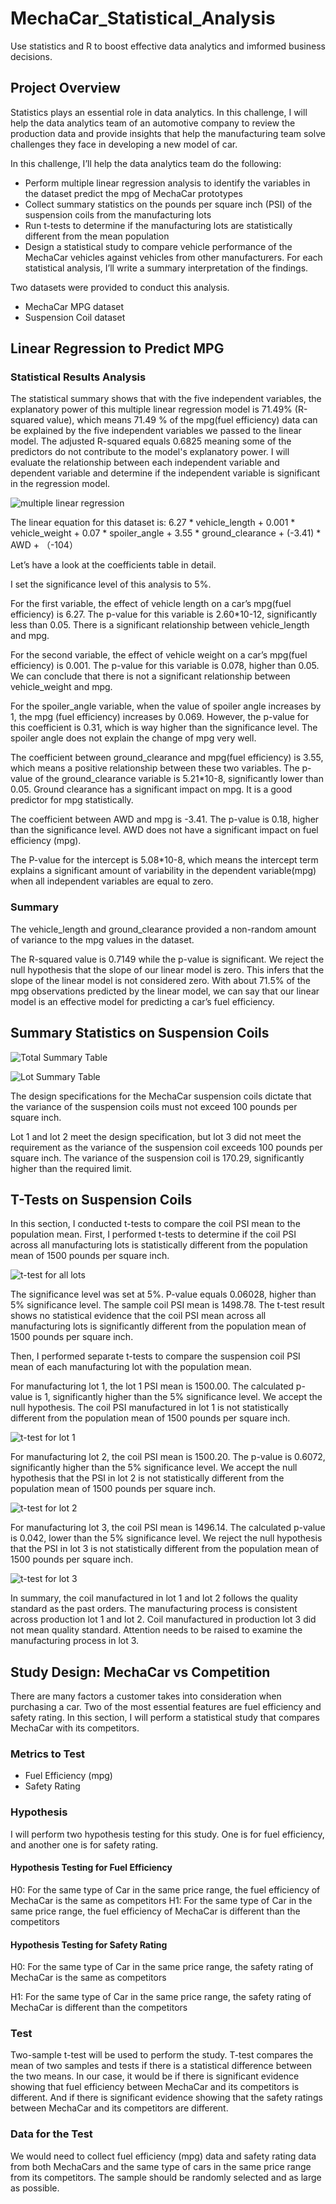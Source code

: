 # MechaCar_Statistical_Analysis
Use statistics and R to boost effective data analytics and imformed business decisions.

## Project Overview
Statistics plays an essential role in data analytics. In this challenge, I will help the data analytics team of an automotive company to review the production data and provide insights that help the manufacturing team solve challenges they face in developing a new model of car. 

In this challenge, I’ll help the data analytics team do the following: 

- Perform multiple linear regression analysis to identify the variables in the dataset predict the mpg of MechaCar prototypes 
- Collect summary statistics on the pounds per square inch (PSI) of the suspension coils from the manufacturing lots 
- Run t-tests to determine if the manufacturing lots are statistically different from the mean population 
- Design a statistical study to compare vehicle performance of the MechaCar vehicles against vehicles from other manufacturers. For each statistical analysis, I’ll write a summary interpretation of the findings. 

Two datasets were provided to conduct this analysis.
-	MechaCar MPG dataset
-	Suspension Coil dataset

## Linear Regression to Predict MPG

### Statistical Results Analysis
The statistical summary shows that with the five independent variables, the explanatory power of this multiple linear regression model is 71.49% (R-squared value), which means 71.49 % of the mpg(fuel efficiency) data can be explained by the five independent variables we passed to the linear model. The adjusted R-squared equals 0.6825 meaning some of the predictors do not contribute to the model's explanatory power. I will evaluate the relationship between each independent variable and dependent variable and determine if the independent variable is significant in the regression model. 

![multiple linear regression](https://github.com/Wuyang080510/MechaCar_Statistical_Analysis/blob/main/Images/ml%20regression%20summary.png)

The linear equation for this dataset is: 6.27 * vehicle_length + 0.001 * vehicle_weight + 0.07 * spoiler_angle + 3.55 * ground_clearance + (-3.41) * AWD + （-104）

Let’s have a look at the coefficients table in detail. 

I set the significance level of this analysis to 5%. 

For the first variable, the effect of vehicle length on a car’s mpg(fuel efficiency) is 6.27. The p-value for this variable is 2.60*10-12, significantly less than 0.05. There is a significant relationship between vehicle_length and mpg. 

For the second variable, the effect of vehicle weight on a car’s mpg(fuel efficiency) is 0.001. The p-value for this variable is 0.078, higher than 0.05. We can conclude that there is not a significant relationship between vehicle_weight and mpg. 

For the spoiler_angle variable, when the value of spoiler angle increases by 1, the mpg (fuel efficiency) increases by 0.069. However, the p-value for this coefficient is 0.31, which is way higher than the significance level. The spoiler angle does not explain the change of mpg very well. 

The coefficient between ground_clearance and mpg(fuel efficiency) is 3.55, which means a positive relationship between these two variables. The p-value of the ground_clearance variable is 5.21*10-8, significantly lower than 0.05. Ground clearance has a significant impact on mpg. It is a good predictor for mpg statistically.  

The coefficient between AWD and mpg is -3.41. The p-value is 0.18, higher than the significance level. AWD does not have a significant impact on fuel efficiency (mpg).

The P-value for the intercept is 5.08*10-8, which means the intercept term explains a significant amount of variability in the dependent variable(mpg) when all independent variables are equal to zero.

### Summary 
The vehicle_length and ground_clearance provided a non-random amount of variance to the mpg values in the dataset. 

The R-squared value is 0.7149 while the p-value is significant. We reject the null hypothesis that the slope of our linear model is zero. This infers that the slope of the linear model is not considered zero. With about 71.5% of the mpg observations predicted by the linear model, we can say that our linear model is an effective model for predicting a car’s fuel efficiency. 

## Summary Statistics on Suspension Coils

![Total Summary Table](https://github.com/Wuyang080510/MechaCar_Statistical_Analysis/blob/main/Images/total%20summary.png)

![Lot Summary Table](https://github.com/Wuyang080510/MechaCar_Statistical_Analysis/blob/main/Images/summary%20by%20lots.png)

The design specifications for the MechaCar suspension coils dictate that the variance of the suspension coils must not exceed 100 pounds per square inch. 

Lot 1 and lot 2 meet the design specification, but lot 3 did not meet the requirement as the variance of the suspension coil exceeds 100 pounds per square inch. The variance of the suspension coil is 170.29, significantly higher than the required limit. 

## T-Tests on Suspension Coils
In this section, I conducted t-tests to compare the coil PSI mean to the population mean.
First, I performed t-tests to determine if the coil PSI across all manufacturing lots is statistically different from the population mean of 1500 pounds per square inch. 

![t-test for all lots](https://github.com/Wuyang080510/MechaCar_Statistical_Analysis/blob/main/Images/t-test%20for%20all%20lots.png)

The significance level was set at 5%.
P-value equals 0.06028, higher than 5% significance level. The sample coil PSI mean is 1498.78. The t-test result shows no statistical evidence that the coil PSI mean across all manufacturing lots is significantly different from the population mean of 1500 pounds per square inch. 

Then, I performed separate t-tests to compare the suspension coil PSI mean of each manufacturing lot with the population mean. 

For manufacturing lot 1, the lot 1 PSI mean is 1500.00. The calculated p-value is 1, significantly higher than the 5% significance level. We accept the null hypothesis. The coil PSI manufactured in lot 1 is not statistically different from the population mean of 1500 pounds per square inch. 

![t-test for lot 1](https://github.com/Wuyang080510/MechaCar_Statistical_Analysis/blob/main/Images/Lot%201.png)

For manufacturing lot 2, the coil PSI mean is 1500.20. The p-value is 0.6072, significantly higher than the 5% significance level. We accept the null hypothesis that the PSI in lot 2 is not statistically different from the population mean of 1500 pounds per square inch. 

![t-test for lot 2](https://github.com/Wuyang080510/MechaCar_Statistical_Analysis/blob/main/Images/Lots%202.png)

For manufacturing lot 3, the coil PSI mean is 1496.14. The calculated p-value is 0.042, lower than the 5% significance level. We reject the null hypothesis that the PSI in lot 3 is not statistically different from the population mean of 1500 pounds per square inch.

![t-test for lot 3](https://github.com/Wuyang080510/MechaCar_Statistical_Analysis/blob/main/Images/Lot%203.png)

In summary, the coil manufactured in lot 1 and lot 2 follows the quality standard as the past orders. The manufacturing process is consistent across production lot 1 and lot 2. Coil manufactured in production lot 3 did not mean quality standard. Attention needs to be raised to examine the manufacturing process in lot 3. 

## Study Design: MechaCar vs Competition
There are many factors a customer takes into consideration when purchasing a car. Two of the most essential features are fuel efficiency and safety rating.  In this section, I will perform a statistical study that compares MechaCar with its competitors. 

### Metrics to Test
-	Fuel Efficiency (mpg)
-	Safety Rating

### Hypothesis
I will perform two hypothesis testing for this study. One is for fuel efficiency, and another one is for safety rating. 

#### Hypothesis Testing for Fuel Efficiency
H0: For the same type of Car in the same price range, the fuel efficiency of MechaCar is the same as competitors
H1: For the same type of Car in the same price range, the fuel efficiency of MechaCar is different than the competitors
#### Hypothesis Testing for Safety Rating
H0: For the same type of Car in the same price range, the safety rating of MechaCar is the same as competitors

H1: For the same type of Car in the same price range, the safety rating of MechaCar is different than the competitors

### Test
Two-sample t-test will be used to perform the study. T-test compares the mean of two samples and tests if there is a statistical difference between the two means. In our case, it would be if there is significant evidence showing that fuel efficiency between MechaCar and its competitors is different. And if there is significant evidence showing that the safety ratings between MechaCar and its competitors are different. 

### Data for the Test
We would need to collect fuel efficiency (mpg) data and safety rating data from both MechaCars and the same type of cars in the same price range from its competitors. The sample should be randomly selected and as large as possible. 
